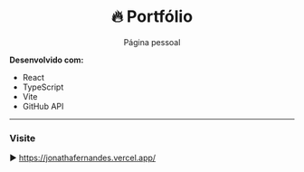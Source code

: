 <h1 align="center">🔥 Portfólio </h1>

<p align="center">
Página pessoal
<br>
</p>

**Desenvolvido com:**

- React
- TypeScript
- Vite
- GitHub API
---
### Visite
▶️ https://jonathafernandes.vercel.app/
